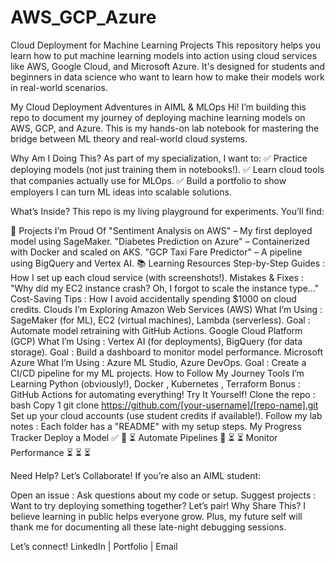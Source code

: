 # AWS_GCP_Azure
Cloud Deployment for Machine Learning Projects This repository helps you learn how to put machine learning models into action using cloud services like AWS, Google Cloud, and Microsoft Azure. It's designed for students and beginners in data science who want to learn how to make their models work in real-world scenarios.

My Cloud Deployment Adventures in AIML & MLOps
Hi! I’m building this repo to document my journey of deploying machine learning models on AWS, GCP, and Azure. This is my hands-on lab notebook for mastering the bridge between ML theory and real-world cloud systems.

Why Am I Doing This?
As part of my specialization, I want to:
✅ Practice deploying models (not just training them in notebooks!).
✅ Learn cloud tools that companies actually use for MLOps.
✅ Build a portfolio to show employers I can turn ML ideas into scalable solutions.

What’s Inside?
This repo is my living playground for experiments. You’ll find:

🚀 Projects I’m Proud Of
"Sentiment Analysis on AWS" – My first deployed model using SageMaker.
"Diabetes Prediction on Azure" – Containerized with Docker and scaled on AKS.
"GCP Taxi Fare Predictor" – A pipeline using BigQuery and Vertex AI.
📚 Learning Resources
Step-by-Step Guides : How I set up each cloud service (with screenshots!).
Mistakes & Fixes : "Why did my EC2 instance crash? Oh, I forgot to scale the instance type…"
Cost-Saving Tips : How I avoid accidentally spending $1000 on cloud credits.
Clouds I’m Exploring
Amazon Web Services (AWS)
What I’m Using : SageMaker (for ML), EC2 (virtual machines), Lambda (serverless).
Goal : Automate model retraining with GitHub Actions.
Google Cloud Platform (GCP)
What I’m Using : Vertex AI (for deployments), BigQuery (for data storage).
Goal : Build a dashboard to monitor model performance.
Microsoft Azure
What I’m Using : Azure ML Studio, Azure DevOps.
Goal : Create a CI/CD pipeline for my ML projects.
How to Follow My Journey
Tools I’m Learning
Python (obviously!), Docker , Kubernetes , Terraform
Bonus : GitHub Actions for automating everything!
Try It Yourself!
Clone the repo :
bash
Copy
1
git clone https://github.com/[your-username]/[repo-name].git  
Set up your cloud accounts (use student credits if available!).
Follow my lab notes : Each folder has a "README" with my setup steps.
My Progress Tracker
Deploy a Model
✅
🚧
⏳
Automate Pipelines
🚧
⏳
⏳
Monitor Performance
⏳
⏳
⏳

Need Help? Let’s Collaborate!
If you’re also an AIML student:

Open an issue : Ask questions about my code or setup.
Suggest projects : Want to try deploying something together? Let’s pair!
Why Share This?
I believe learning in public helps everyone grow. Plus, my future self will thank me for documenting all these late-night debugging sessions.

Let’s connect!
LinkedIn | Portfolio | Email
